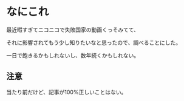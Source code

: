 # なにこれ

最近暇すぎてニコニコで失敗国家の動画くっそみてて、

それに影響されてもう少し知りたいなと思ったので、調べることにした。

一日で飽きるかもしれないし、数年続くかもしれない。

## 注意

当たり前だけど、記事が100%正しいことはない。

